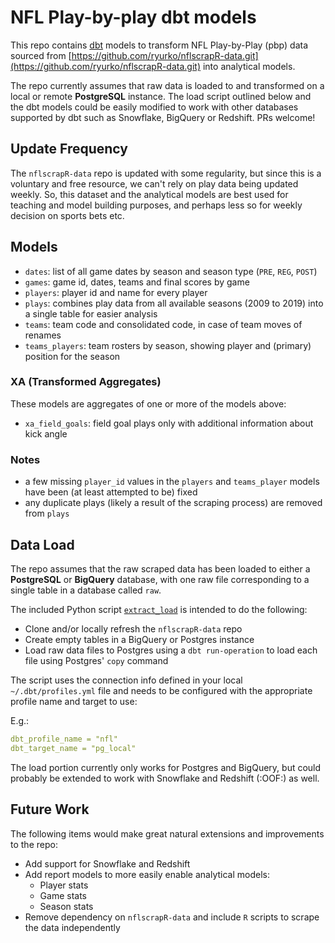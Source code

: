 # NFL Play-by-play dbt models

This repo contains [dbt](https://www.getdbt.com) models to transform NFL Play-by-Play (pbp) data sourced from [https://github.com/ryurko/nflscrapR-data.git](https://github.com/ryurko/nflscrapR-data.git) into analytical models.

The repo currently assumes that raw data is loaded to and transformed on a local or remote **PostgreSQL** instance. The load script outlined below and the dbt models could be easily modified to work with other databases supported by dbt such as Snowflake, BigQuery or Redshift. PRs welcome!

## Update Frequency
The `nflscrapR-data` repo is updated with some regularity, but since this is a voluntary and free resource, we can't rely on play data being updated weekly. So, this dataset and the analytical models are best used for teaching and model building purposes, and perhaps less so for weekly decision on sports bets etc.

## Models
- `dates`: list of all game dates by season and season type (`PRE`, `REG`, `POST`)
- `games`: game id, dates, teams and final scores by game 
- `players`: player id and name for every player
- `plays`: combines play data from all available seasons (2009 to 2019) into a single table for easier analysis
- `teams`: team code and consolidated code, in case of team moves of renames
- `teams_players`: team rosters by season, showing player and (primary) position for the season

### XA (Transformed Aggregates)
These models are aggregates of one or more of the models above:
- `xa_field_goals`: field goal plays only with additional information about kick angle


### Notes 
- a few missing `player_id` values in the `players` and `teams_player` models have been (at least attempted to be) fixed
- any duplicate plays (likely a result of the scraping process) are removed from `plays`

## Data Load
The repo assumes that the raw scraped data has been loaded to either a **PostgreSQL** or **BigQuery** database, with one raw file corresponding to a single table in a database called `raw`.

The included Python script [`extract_load`](extract_load) is intended to do the following:
- Clone and/or locally refresh the `nflscrapR-data` repo
- Create empty tables in a BigQuery or Postgres instance
- Load raw data files to Postgres using a `dbt run-operation` to load each file using Postgres' `copy` command

The script uses the connection info defined in your local `~/.dbt/profiles.yml` file and needs to be configured with the appropriate profile name and target to use:

E.g.:
```yaml
dbt_profile_name = "nfl"
dbt_target_name = "pg_local"
```
The load portion currently only works for Postgres and BigQuery, but could probably be extended to work with Snowflake and Redshift (:OOF:) as well.

## Future Work
The following items would make great natural extensions and improvements to the repo:
- Add support for Snowflake and Redshift
- Add report models to more easily enable analytical models:
    - Player stats
    - Game stats
    - Season stats
- Remove dependency on `nflscrapR-data` and include `R` scripts to scrape the data independently